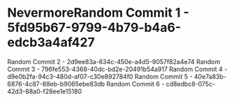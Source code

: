 # NevermoreRandom Commit 1 - 5fd95b67-9799-4b79-b4a6-edcb3a4af427
Random Commit 2 - 2d9ee83a-634c-450e-a4d5-9057f82a4e74
Random Commit 3 - 796fe553-4368-40dc-bd2e-20491b54a917
Random Commit 4 - d9e0b2fa-94c3-480d-af07-c30e892784f0
Random Commit 5 - 40e7a83b-6876-4c87-88eb-b9065ebe83db
Random Commit 6 - cd8edbc8-075c-42d3-88a0-f28ee1e15180
